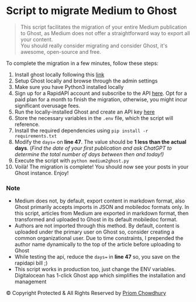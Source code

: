 # Script to migrate Medium to Ghost

> This script facilitates the migration of your entire Medium publication to Ghost, as Medium does not offer a straightforward way to export all your content.  
> You should really consider migrating and consider Ghost, it's awesome, open-source and free.

To complete the migration in a few minutes, follow these steps:
1. Install ghost locally following this [link](https://ghost.org/docs/install/local/) 
2. Setup Ghost locally and browse through the admin settings
3. Make sure you have Python3 installed locally
4. Sign up for a RapidAPI account and subscribe to the API [here](https://rapidapi.com/nishujain199719-vgIfuFHZxVZ/api/medium2). Opt for a paid plan for a month to finish the migration, otherwise, you might incur significant overusage fees.
5. Run the locally-installed Ghost and create an API key [here](http://localhost:2369/ghost/#/settings/integrations/new)
6. Store the necessary variables in the `.env` file, which the script will reference.
7. Install the required dependencies using `pip install -r requirements.txt`
8. Modify the `days=` on **line 47**. The value should be **1 less than the actual days**. (*Find the date of your first publication and ask ChatGPT to determine the total number of days between then and today!)*
9. Execute the script with `python medium2ghost.py`
10. Voilà! The migration is complete! You should now see your posts in your Ghost instance. Enjoy!

### Note
- Medium does not, by default, export content in markdown format, also Ghost primarily accepts imports in JSON and mobiledoc formats only. In this script, articles from Medium are exported in markdown format, then transformed and uploaded to Ghost in its default mobiledoc format.
- Authors are not imported through this method. By default, content is uploaded under the primary user on Ghost so, consider creating a common organizational user. Due to time constraints, I prepended the author name dynamically to the top of the article before uploading to Ghost
- While testing the api, reduce the `days=` in **line 47** so, you save on the rapidapi bill ;)
- This script works in production too, just change the ENV variables. Digitalocean has 1-click Ghost app which simplifies the installation and management

&copy; Copyright Protected & All Rights Reserved by [Priom Chowdhury](https://0xpriom.com/)